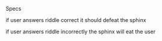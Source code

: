 Specs

if user answers riddle correct it should defeat the sphinx

if user answers riddle incorrectly the sphinx will eat the user

